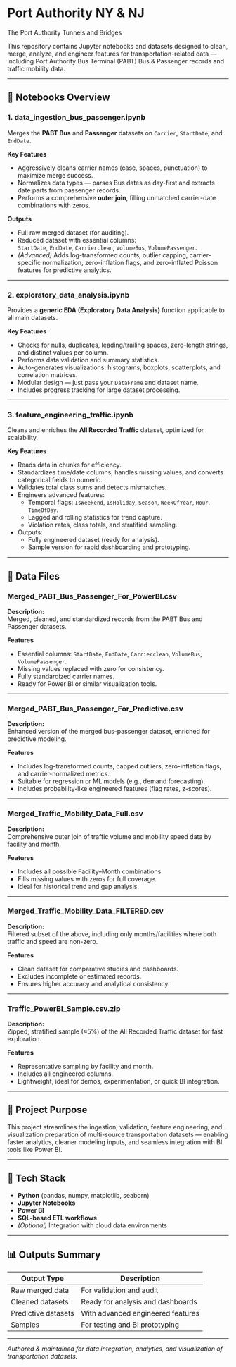 # Port Authority NY & NJ
The Port Authority Tunnels and Bridges

This repository contains Jupyter notebooks and datasets designed to clean, merge, analyze, and engineer features for transportation-related data — including Port Authority Bus Terminal (PABT) Bus & Passenger records and traffic mobility data.

---

## 📓 Notebooks Overview

### **1. data_ingestion_bus_passenger.ipynb**
Merges the **PABT Bus** and **Passenger** datasets on `Carrier`, `StartDate`, and `EndDate`.

**Key Features**
- Aggressively cleans carrier names (case, spaces, punctuation) to maximize merge success.  
- Normalizes data types — parses Bus dates as day-first and extracts date parts from passenger records.  
- Performs a comprehensive **outer join**, filling unmatched carrier-date combinations with zeros.  

**Outputs**
- Full raw merged dataset (for auditing).  
- Reduced dataset with essential columns:  
  `StartDate`, `EndDate`, `Carrierclean`, `VolumeBus`, `VolumePassenger`.  
- *(Advanced)* Adds log-transformed counts, outlier capping, carrier-specific normalization, zero-inflation flags, and zero-inflated Poisson features for predictive analytics.

---

### **2. exploratory_data_analysis.ipynb**
Provides a **generic EDA (Exploratory Data Analysis)** function applicable to all main datasets.

**Key Features**
- Checks for nulls, duplicates, leading/trailing spaces, zero-length strings, and distinct values per column.  
- Performs data validation and summary statistics.  
- Auto-generates visualizations: histograms, boxplots, scatterplots, and correlation matrices.  
- Modular design — just pass your `DataFrame` and dataset name.  
- Includes progress tracking for large dataset processing.

---

### **3. feature_engineering_traffic.ipynb**
Cleans and enriches the **All Recorded Traffic** dataset, optimized for scalability.

**Key Features**
- Reads data in chunks for efficiency.  
- Standardizes time/date columns, handles missing values, and converts categorical fields to numeric.  
- Validates total class sums and detects mismatches.  
- Engineers advanced features:
  - Temporal flags: `IsWeekend`, `IsHoliday`, `Season`, `WeekOfYear`, `Hour`, `TimeOfDay`.  
  - Lagged and rolling statistics for trend capture.  
  - Violation rates, class totals, and stratified sampling.  
- Outputs:
  - Fully engineered dataset (ready for analysis).  
  - Sample version for rapid dashboarding and prototyping.  

---

## 📁 Data Files

### **Merged_PABT_Bus_Passenger_For_PowerBI.csv**
**Description:**  
Merged, cleaned, and standardized records from the PABT Bus and Passenger datasets.  

**Features**
- Essential columns: `StartDate`, `EndDate`, `Carrierclean`, `VolumeBus`, `VolumePassenger`.  
- Missing values replaced with zero for consistency.  
- Fully standardized carrier names.  
- Ready for Power BI or similar visualization tools.

---

### **Merged_PABT_Bus_Passenger_For_Predictive.csv**
**Description:**  
Enhanced version of the merged bus-passenger dataset, enriched for predictive modeling.

**Features**
- Includes log-transformed counts, capped outliers, zero-inflation flags, and carrier-normalized metrics.  
- Suitable for regression or ML models (e.g., demand forecasting).  
- Includes probability-like engineered features (flag rates, z-scores).

---

### **Merged_Traffic_Mobility_Data_Full.csv**
**Description:**  
Comprehensive outer join of traffic volume and mobility speed data by facility and month.

**Features**
- Includes all possible Facility–Month combinations.  
- Fills missing values with zeros for full coverage.  
- Ideal for historical trend and gap analysis.

---

### **Merged_Traffic_Mobility_Data_FILTERED.csv**
**Description:**  
Filtered subset of the above, including only months/facilities where both traffic and speed are non-zero.

**Features**
- Clean dataset for comparative studies and dashboards.  
- Excludes incomplete or estimated records.  
- Ensures higher accuracy and analytical consistency.

---

### **Traffic_PowerBI_Sample.csv.zip**
**Description:**  
Zipped, stratified sample (≈5%) of the All Recorded Traffic dataset for fast exploration.

**Features**
- Representative sampling by facility and month.  
- Includes all engineered columns.  
- Lightweight, ideal for demos, experimentation, or quick BI integration.

---

## 🧩 Project Purpose
This project streamlines the ingestion, validation, feature engineering, and visualization preparation of multi-source transportation datasets — enabling faster analytics, cleaner modeling inputs, and seamless integration with BI tools like Power BI.

---

## 🧠 Tech Stack
- **Python** (pandas, numpy, matplotlib, seaborn)
- **Jupyter Notebooks**
- **Power BI**
- **SQL-based ETL workflows**
- *(Optional)* Integration with cloud data environments

---

## 📊 Outputs Summary
| Output Type | Description |
|--------------|-------------|
| Raw merged data | For validation and audit |
| Cleaned datasets | Ready for analysis and dashboards |
| Predictive datasets | With advanced engineered features |
| Samples | For testing and BI prototyping |

---

*Authored & maintained for data integration, analytics, and visualization of transportation datasets.*
